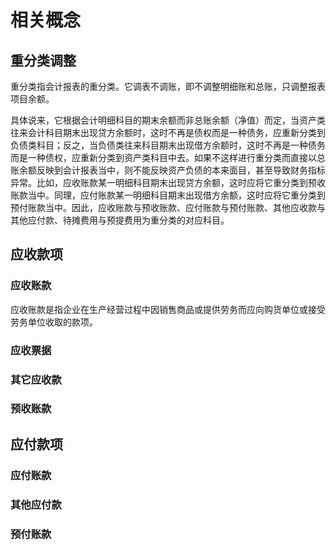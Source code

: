 # 相关概念

## 重分类调整

​	重分类指会计报表的重分类。它调表不调账，即不调整明细账和总账，只调整报表项目余额。

​	具体说来，它根据会计明细科目的期末余额而非总账余额（净值）而定，当资产类往来会计科目期末出现贷方余额时，这时不再是债权而是一种债务，应重新分类到负债类科目；反之，当负债类往来科目期末出现借方余额时，这时不再是一种债务而是一种债权，应重新分类到资产类科目中去。如果不这样进行重分类而直接以总账余额反映到会计报表当中，则不能反映资产负债的本来面目，甚至导致财务指标异常。比如，应收账款某一明细科目期末出现贷方余额，这时应将它重分类到预收账款当中。同理，应付账款某一明细科目期末出现借方余额，这时应将它重分类到预付账款当中。因此，应收账款与预收账款、应付账款与预付账款、其他应收款与其他应付款、待摊费用与预提费用为重分类的对应科目。

## 应收款项

### 应收账款

​	应收账款是指企业在生产经营过程中因销售商品或提供劳务而应向购货单位或接受劳务单位收取的款项。

### 应收票据

### 其它应收款

### 预收账款

## 应付款项

### 应付账款

### 其他应付款

### 预付账款































